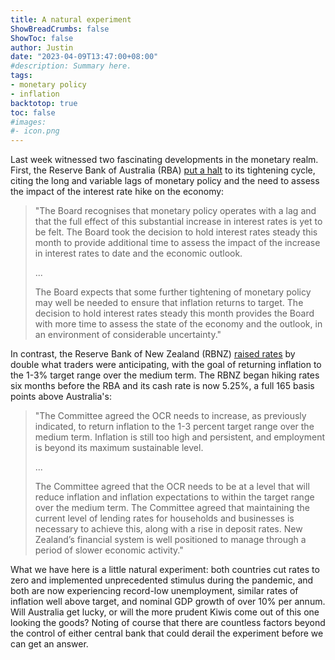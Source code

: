 ```yaml
---
title: A natural experiment
ShowBreadCrumbs: false
ShowToc: false
author: Justin
date: "2023-04-09T13:47:00+08:00"
#description: Summary here.
tags:
- monetary policy
- inflation
backtotop: true
toc: false
#images:
#- icon.png
---
```


Last week witnessed two fascinating developments in the monetary realm. First, the Reserve Bank of Australia (RBA) [put a halt](https://www.rba.gov.au/media-releases/2023/mr-23-08.html) to its tightening cycle, citing the long and variable lags of monetary policy and the need to assess the impact of the interest rate hike on the economy:

> "The Board recognises that monetary policy operates with a lag and that the full effect of this substantial increase in interest rates is yet to be felt. The Board took the decision to hold interest rates steady this month to provide additional time to assess the impact of the increase in interest rates to date and the economic outlook.
>
>...
>
> The Board expects that some further tightening of monetary policy may well be needed to ensure that inflation returns to target. The decision to hold interest rates steady this month provides the Board with more time to assess the state of the economy and the outlook, in an environment of considerable uncertainty."

In contrast, the Reserve Bank of New Zealand (RBNZ) [raised rates](https://www.rbnz.govt.nz/hub/news/2023/04/official-cash-rate-increased-to-5-25-percent) by double what traders were anticipating, with the goal of returning inflation to the 1-3% target range over the medium term. The RBNZ began hiking rates six months before the RBA and its cash rate is now 5.25%, a full 165 basis points above Australia's:

> "The Committee agreed the OCR needs to increase, as previously indicated, to return inflation to the 1-3 percent target range over the medium term. Inflation is still too high and persistent, and employment is beyond its maximum sustainable level.
>
>...
>
> The Committee agreed that the OCR needs to be at a level that will reduce inflation and inflation expectations to within the target range over the medium term. The Committee agreed that maintaining the current level of lending rates for households and businesses is necessary to achieve this, along with a rise in deposit rates. New Zealand’s financial system is well positioned to manage through a period of slower economic activity."

What we have here is a little natural experiment: both countries cut rates to zero and implemented unprecedented stimulus during the pandemic, and both are now experiencing record-low unemployment, similar rates of inflation well above target, and nominal GDP growth of over 10% per annum. Will Australia get lucky, or will the more prudent Kiwis come out of this one looking the goods? Noting of course that there are countless factors beyond the control of either central bank that could derail the experiment before we can get an answer.